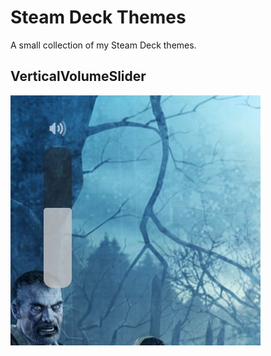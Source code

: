 # Steam Deck Themes

A small collection of my Steam Deck themes.

## VerticalVolumeSlider

![Image](https://github.com/jakubbilko/steam-deck-themes/raw/master/assets/vvs.jpg "VerticalVolumeSlider")
